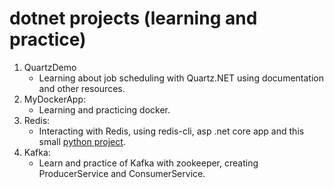 # dotnet projects (learning and practice)

1. QuartzDemo
    - Learning about job scheduling with Quartz.NET using documentation and other resources.
2. MyDockerApp:
    - Learning and practicing docker.
3. Redis:
    - Interacting with Redis, using redis-cli, asp .net core app and this small [python project](https://github.com/ManasesLovera/python/tree/main/redis_subs).
4. Kafka:
    - Learn and practice of Kafka with zookeeper, creating ProducerService and ConsumerService.
